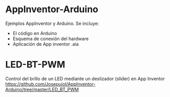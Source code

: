 # AppInventor-Arduino
Ejemplos AppInventor y Arduino. Se incluye:
- El código en Arduino
- Esquema de conexión del hardware
- Aplicación de App inventor .aia


# LED-BT-PWM
Control del brillo de un LED mediante un deslizador (slider) en App Inventor
https://github.com/Josepujol/AppInventor-Arduino/tree/master/LED_BT_PWM


